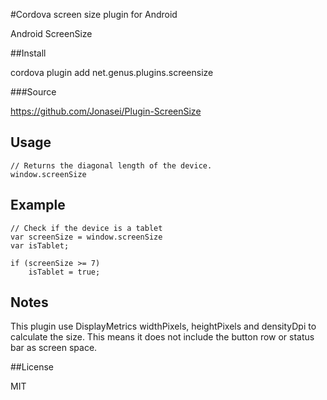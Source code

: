 #Cordova screen size plugin for Android

Android ScreenSize
 
##Install

cordova plugin add net.genus.plugins.screensize

###Source

https://github.com/Jonasei/Plugin-ScreenSize


## Usage

	// Returns the diagonal length of the device.
	window.screenSize

## Example

	// Check if the device is a tablet
	var screenSize = window.screenSize
	var isTablet;

	if (screenSize >= 7)
		isTablet = true;

## Notes

This plugin use DisplayMetrics widthPixels, heightPixels and densityDpi to calculate the size. This means it does not include the button row or status bar as screen space.

##License

MIT